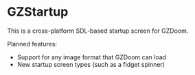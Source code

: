# GZStartup #

This is a cross-platform SDL-based startup screen for GZDoom.

Planned features:
- Support for any image format that GZDoom can load
- New startup screen types (such as a fidget spinner)